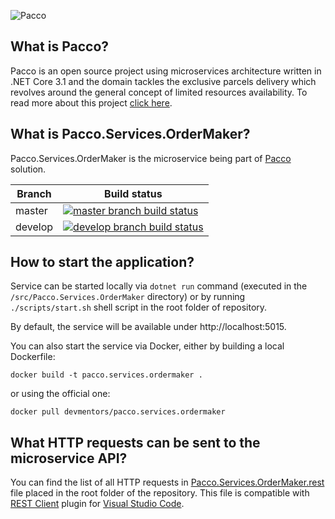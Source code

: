 ![Pacco](https://raw.githubusercontent.com/devmentors/Pacco/master/assets/pacco_logo.png)

**What is Pacco?**
----------------

Pacco is an open source project using microservices architecture written in .NET Core 3.1 and the domain tackles the exclusive parcels delivery which revolves around the general concept of limited resources availability. To read more about this project [click here](https://github.com/devmentors/Pacco).

**What is Pacco.Services.OrderMaker?**
----------------

Pacco.Services.OrderMaker is the microservice being part of [Pacco](https://github.com/devmentors/Pacco) solution.

|Branch             |Build status                                                  
|-------------------|-----------------------------------------------------
|master             |[![master branch build status](https://api.travis-ci.org/devmentors/Pacco.Services.OrderMaker.svg?branch=master)](https://travis-ci.org/devmentors/Pacco.Services.OrderMaker)
|develop            |[![develop branch build status](https://api.travis-ci.org/devmentors/Pacco.Services.OrderMaker.svg?branch=develop)](https://travis-ci.org/devmentors/Pacco.Services.OrderMaker/branches)

**How to start the application?**
----------------

Service can be started locally via `dotnet run` command (executed in the `/src/Pacco.Services.OrderMaker` directory) or by running `./scripts/start.sh` shell script in the root folder of repository.

By default, the service will be available under http://localhost:5015.

You can also start the service via Docker, either by building a local Dockerfile: 

`docker build -t pacco.services.ordermaker .` 

or using the official one: 

`docker pull devmentors/pacco.services.ordermaker`

**What HTTP requests can be sent to the microservice API?**
----------------

You can find the list of all HTTP requests in [Pacco.Services.OrderMaker.rest](https://github.com/devmentors/Pacco.Services.OrderMaker/blob/master/Pacco.Services.OrderMaker.rest) file placed in the root folder of the repository.
This file is compatible with [REST Client](https://marketplace.visualstudio.com/items?itemName=humao.rest-client) plugin for [Visual Studio Code](https://code.visualstudio.com). 